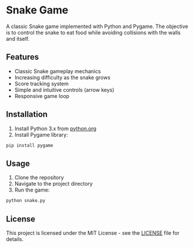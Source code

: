 # Snake Game

A classic Snake game implemented with Python and Pygame. The objective is to control the snake to eat food while avoiding collisions with the walls and itself.

## Features
- Classic Snake gameplay mechanics
- Increasing difficulty as the snake grows
- Score tracking system
- Simple and intuitive controls (arrow keys)
- Responsive game loop

## Installation
1. Install Python 3.x from [python.org](https://www.python.org/)
2. Install Pygame library:
```bash
pip install pygame
```

## Usage
1. Clone the repository
2. Navigate to the project directory
3. Run the game:
```bash
python snake.py
```

## License
This project is licensed under the MIT License - see the [LICENSE](LICENSE) file for details.